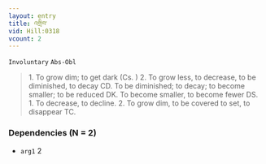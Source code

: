 ```yaml
---
layout: entry
title: འགྲིབ་
vid: Hill:0318
vcount: 2
---
```

`Involuntary` `Abs-Obl`
> 1\.
 To grow dim; to get dark (Cs\.
) 2\.
 To grow less, to decrease, to be diminished, to decay CD\.
 To be diminished; to decay; to become smaller; to be reduced DK\.
 To become smaller, to become fewer DS\.
 1\.
 To decrease, to decline\.
 2\.
 To grow dim, to be covered to set, to disappear TC\.

### Dependencies (N = 2)
* `arg1` 2


